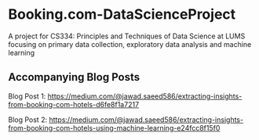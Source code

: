 # Booking.com-DataScienceProject
A project for CS334: Principles and Techniques of Data Science at LUMS focusing on primary data collection, exploratory data analysis and machine learning

## Accompanying Blog Posts
Blog Post 1: https://medium.com/@jawad.saeed586/extracting-insights-from-booking-com-hotels-d6fe8f1a7217

Blog Post 2: https://medium.com/@jawad.saeed586/extracting-insights-from-booking-com-hotels-using-machine-learning-e24fcc8f15f0

